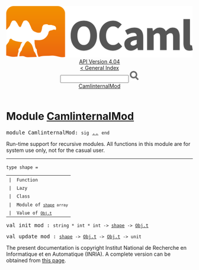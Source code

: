 <!-- ((! set title API !)) ((! set documentation !)) ((! set api !)) ((! set nobreadcrumb !)) -->
<div class="api"><header><nav class="toc brand"><a class="brand" href="https://ocaml.org/"><img src="colour-logo-gray.svg" class="svg" alt="OCaml"></a></nav><nav class="toc"><div class="toc_version"><a href="/docs" id="version-select">API Version 4.04</a></div><a href="index.html">&lt; General Index</a><div class="api_search"><input type="text" name="apisearch" id="api_search" oninput="mySearch(false);" onkeypress="this.oninput();" onclick="this.oninput();" onpaste="this.oninput();">
<img src="search_icon.svg" alt="Search" class="svg" onclick="mySearch(false)"></div>
<div id="search_results"></div><div class="toc_title"><a href="#top">CamlinternalMod</a></div><ul></ul></nav></header>

<h1>Module <a href="type_CamlinternalMod.html">CamlinternalMod</a></h1>

<pre><span class="keyword">module</span> CamlinternalMod: <code class="code"><span class="keyword">sig</span></code> <a href="CamlinternalMod.html">..</a> <code class="code"><span class="keyword">end</span></code></pre><div class="info module top">
Run-time support for recursive modules.
    All functions in this module are for system use only, not for the
    casual user.<br>
</div>
<hr width="100%">

<pre><code><span id="TYPEshape"><span class="keyword">type</span> <code class="type"></code>shape</span> = </code></pre><table class="typetable">
<tbody><tr>
<td align="left" valign="top">
<code><span class="keyword">|</span></code></td>
<td align="left" valign="top">
<code><span id="TYPEELTshape.Function"><span class="constructor">Function</span></span></code></td>

</tr>
<tr>
<td align="left" valign="top">
<code><span class="keyword">|</span></code></td>
<td align="left" valign="top">
<code><span id="TYPEELTshape.Lazy"><span class="constructor">Lazy</span></span></code></td>

</tr>
<tr>
<td align="left" valign="top">
<code><span class="keyword">|</span></code></td>
<td align="left" valign="top">
<code><span id="TYPEELTshape.Class"><span class="constructor">Class</span></span></code></td>

</tr>
<tr>
<td align="left" valign="top">
<code><span class="keyword">|</span></code></td>
<td align="left" valign="top">
<code><span id="TYPEELTshape.Module"><span class="constructor">Module</span></span> <span class="keyword">of</span> <code class="type"><a href="CamlinternalMod.html#TYPEshape">shape</a> array</code></code></td>

</tr>
<tr>
<td align="left" valign="top">
<code><span class="keyword">|</span></code></td>
<td align="left" valign="top">
<code><span id="TYPEELTshape.Value"><span class="constructor">Value</span></span> <span class="keyword">of</span> <code class="type"><a href="Obj.html#TYPEt">Obj.t</a></code></code></td>

</tr></tbody></table>



<pre><span id="VALinit_mod"><span class="keyword">val</span> init_mod</span> : <code class="type">string * int * int -&gt; <a href="CamlinternalMod.html#TYPEshape">shape</a> -&gt; <a href="Obj.html#TYPEt">Obj.t</a></code></pre>
<pre><span id="VALupdate_mod"><span class="keyword">val</span> update_mod</span> : <code class="type"><a href="CamlinternalMod.html#TYPEshape">shape</a> -&gt; <a href="Obj.html#TYPEt">Obj.t</a> -&gt; <a href="Obj.html#TYPEt">Obj.t</a> -&gt; unit</code></pre><div class="copyright">The present documentation is copyright Institut National de Recherche en Informatique et en Automatique (INRIA). A complete version can be obtained from <a href="http://caml.inria.fr/pub/docs/manual-ocaml/">this page</a>.</div></div>